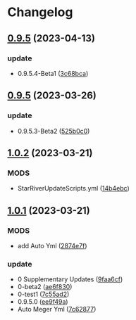 # Changelog

## [0.9.5](https://github.com/LingASDJ/StarRiver-EndlessJourney-RW-MODS/compare/v0.9.5...v0.9.5) (2023-04-13)


### update

* 0.9.5.4-Beta1 ([3c68bca](https://github.com/LingASDJ/StarRiver-EndlessJourney-RW-MODS/commit/3c68bca0e3395fda92d660d4345e4adcca8a66fe))

## [0.9.5](https://github.com/LingASDJ/StarRiver-EndlessJourney-RW-MODS/compare/v1.0.2...v0.9.5) (2023-03-26)


### update

* 0.9.5.3-Beta2 ([525b0c0](https://github.com/LingASDJ/StarRiver-EndlessJourney-RW-MODS/commit/525b0c04fd9a9a736e561c0191debbdbb176c46c))

## [1.0.2](https://github.com/LingASDJ/StarRiver-EndlessJourney-RW-MODS/compare/v1.0.1...v1.0.2) (2023-03-21)


### MODS

* StarRiverUpdateScripts.yml ([14b4ebc](https://github.com/LingASDJ/StarRiver-EndlessJourney-RW-MODS/commit/14b4ebc85ee51fce449b64e9045869c1f978de49))

## [1.0.1](https://github.com/LingASDJ/StarRiver-EndlessJourney-RW-MODS/compare/v1.0.0...v1.0.1) (2023-03-21)


### MODS

* add Auto Yml ([2874e7f](https://github.com/LingASDJ/StarRiver-EndlessJourney-RW-MODS/commit/2874e7f70ef1a2c870581a395c0abe159178a2e0))


### update

* 0 Supplementary Updates ([9faa6cf](https://github.com/LingASDJ/StarRiver-EndlessJourney-RW-MODS/commit/9faa6cf385c4e96bd5e3c46e85ecdc9a33277964))
* 0-beta2 ([ae6f830](https://github.com/LingASDJ/StarRiver-EndlessJourney-RW-MODS/commit/ae6f8301f1b811d5171a4d227d88e8957f1553d6))
* 0-test1 ([7c55ad2](https://github.com/LingASDJ/StarRiver-EndlessJourney-RW-MODS/commit/7c55ad2074a98c2bec187b1b05798ef3e8219fcd))
* 0.9.5.0 ([ee9f49a](https://github.com/LingASDJ/StarRiver-EndlessJourney-RW-MODS/commit/ee9f49ae011e7a57dd5f648e0cdb20b29ac7057f))
* Auto Meger Yml ([7c62877](https://github.com/LingASDJ/StarRiver-EndlessJourney-RW-MODS/commit/7c628779fe0e1e68d14f3bcb0abf084277478c45))
